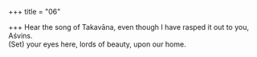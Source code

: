+++
title = "06"

+++
Hear the song of Takavāna, even though I have rasped it out to you,  Aśvins.  
(Set) your eyes here, lords of beauty, upon our home.  